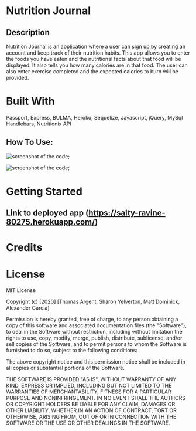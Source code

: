 # Nutrition Journal

Description
---

Nutrition Journal is an application where a user can sign up by creating an account and keep track of their nutrition habits.  This app allows you to enter the foods you have eaten and the nutritional facts about that food will be displayed. It also tells you how many calories are in that food.  The user can also enter exercise completed and the expected calories to burn will be provided. 

# Built With
 
Passport, Express, BULMA, Heroku, Sequelize, Javascript, jQuery, MySql
Handlebars, Nutritionix API

How To Use:
---

![screenshot of the code](./public/assets/images/gif2.gif);



![screenshot of the code](./public/assets/images/gif.gif);


# Getting Started
Link to deployed app (https://salty-ravine-80275.herokuapp.com/)
---


# Credits



# License
MIT License

Copyright (c) [2020] [Thomas Argent, Sharon Yelverton, Matt Dominick, Alexander Garcia]

Permission is hereby granted, free of charge, to any person obtaining a copy of this software and associated documentation files (the "Software"), to deal in the Software without restriction, including without limitation the rights to use, copy, modify, merge, publish, distribute, sublicense, and/or sell copies of the Software, and to permit persons to whom the Software is furnished to do so, subject to the following conditions:

The above copyright notice and this permission notice shall be included in all copies or substantial portions of the Software.

THE SOFTWARE IS PROVIDED "AS IS", WITHOUT WARRANTY OF ANY KIND, EXPRESS OR IMPLIED, INCLUDING BUT NOT LIMITED TO THE WARRANTIES OF MERCHANTABILITY, FITNESS FOR A PARTICULAR PURPOSE AND NONINFRINGEMENT. IN NO EVENT SHALL THE AUTHORS OR COPYRIGHT HOLDERS BE LIABLE FOR ANY CLAIM, DAMAGES OR OTHER LIABILITY, WHETHER IN AN ACTION OF CONTRACT, TORT OR OTHERWISE, ARISING FROM, OUT OF OR IN CONNECTION WITH THE SOFTWARE OR THE USE OR OTHER DEALINGS IN THE SOFTWARE.
